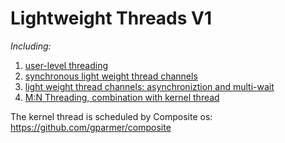 # Lightweight Threads V1

*Including:*
1. [user-level threading](https://github.com/fengvyi/lwt-v1-team-ninja/blob/master/csci_6411_lwt.pdf)
2. [synchronous light weight thread channels](https://github.com/fengvyi/lwt-v1-team-ninja/blob/master/csci_6411_lwt_schan.pdf)
3. [light weight thread channels: asynchroniztion and multi-wait](https://github.com/fengvyi/lwt-v1-team-ninja/blob/master/csci_6411_lwt_async_grp.pdf)
4. [M:N Threading, combination with kernel thread](https://github.com/fengvyi/lwt-v1-team-ninja/blob/master/csci_6411_lwt_kthds.pdf)

The kernel thread is scheduled by Composite os: https://github.com/gparmer/composite
